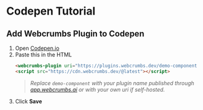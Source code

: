 # Codepen Tutorial

## Add Webcrumbs Plugin to Codepen

1. Open [Codepen.io](https://codepen.io/pen/)
2. Paste this in the HTML
   ```html
   <webcrumbs-plugin uri="https://plugins.webcrumbs.dev/demo-component/"></webcrumbs-plugin>
   <script src="https://cdn.webcrumbs.dev/@latest"></script>
   ```
   > _Replace `demo-component` with your plugin name published through [app.webcrumbs.ai](https://app.webcrumbs.ai) or with your own uri if self-hosted._
3. Click **Save**
